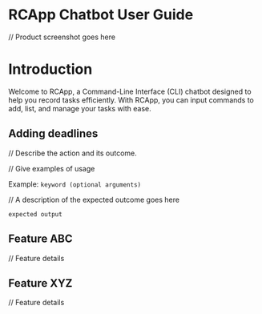 # RCApp Chatbot User Guide

// Product screenshot goes here

# Introduction

Welcome to RCApp, a Command-Line Interface (CLI) chatbot designed to 
help you record tasks efficiently. With RCApp, you can input commands 
to add, list, and manage your tasks with ease.

## Adding deadlines

// Describe the action and its outcome.

// Give examples of usage

Example: `keyword (optional arguments)`

// A description of the expected outcome goes here

```
expected output
```

## Feature ABC

// Feature details


## Feature XYZ

// Feature details